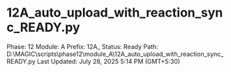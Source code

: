 # 12A_auto_upload_with_reaction_sync_READY.py

Phase: 12
Module: A
Prefix: 12A_
Status: Ready
Path: D:\MAGIC\scripts\phase12\module_A\12A_auto_upload_with_reaction_sync_READY.py
Last Updated: July 28, 2025 5:14 PM (GMT+5:30)
